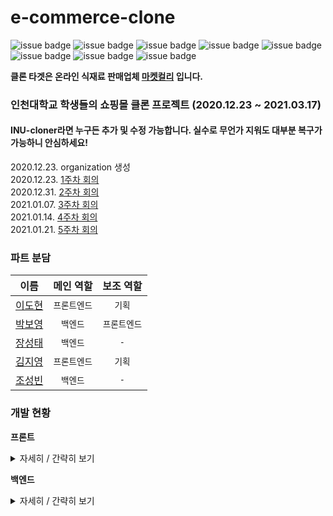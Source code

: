 # e-commerce-clone

![issue badge](https://img.shields.io/badge/Python-4c82a6)
![issue badge](https://img.shields.io/badge/Django-064217)
![issue badge](https://img.shields.io/badge/HTML-eb5b0e)
![issue badge](https://img.shields.io/badge/CSS-1e9be3)
![issue badge](https://img.shields.io/badge/JavaScript-ffee00)
![issue badge](https://img.shields.io/badge/AWS-ff9d00)
![issue badge](https://img.shields.io/badge/Windows10-0b1a7a)
![issue badge](https://img.shields.io/badge/MacOS-f9faf5)

__클론 타겟은 온라인 식재료 판매업체 [마켓컬리](https://www.kurly.com) 입니다.__


### 인천대학교 학생들의 쇼핑몰 클론 프로젝트 (2020.12.23 ~ 2021.03.17)   

#### INU-cloner라면 누구든 추가 및 수정 가능합니다. 실수로 무언가 지워도 대부분 복구가 가능하니 안심하세요!
2020.12.23. organization 생성   
2020.12.23. [1주차 회의](https://github.com/e-commerce-clone/e-commerce-clone/blob/main/MOM/1st_week.pdf)  
2020.12.31. [2주차 회의](https://github.com/e-commerce-clone/e-commerce-clone/blob/main/MOM/2nd_week.pdf)  
2021.01.07. [3주차 회의](https://github.com/e-commerce-clone/e-commerce-clone/blob/main/MOM/3rd_week.pdf)  
2021.01.14. [4주차 회의](https://github.com/e-commerce-clone/e-commerce-clone/blob/main/MOM/4th_week.pdf)  
2021.01.21. [5주차 회의](https://github.com/e-commerce-clone/e-commerce-clone/blob/main/MOM/5th_week.pdf)    
   
### 파트 분담   
| 이름  |  메인 역할  | 보조 역할 |
|:----:|:-------:|:-------:|
| [이도현](https://github.com/ksmfou98) | `프론트엔드` | `기획` |
| [박보영](https://github.com/boyouth) | `백엔드` | `프론트엔드` |
| [장성태](https://github.com/mungiyo) | `백엔드` | `-` |
| [김지영](https://github.com/Jeong-jeong)  | `프론트엔드` | `기획` |
| [조성빈](https://github.com/JO-SB)  | `백엔드` | `-` |   

### 개발 현황

**프론트**  

<details>
<summary>자세히 / 간략히 보기</summary>
<div markdown="1">
   
* 메인페이지  Header, footer 구현  
* 로그인페이지 구현  
* 회원 가입 페이지 구현  
* 주소검색 구현  
* 아이디, 비밀번호 유효성 검사 구현 
* 메인페이지 nav바 상단바 고정 구현
* 메인페이지 상단 위로 올리기 아이콘 생성
* 메인페이지 오른쪽 스크롤 광고 구현
* 장바구니 페이지 구현
* 기본 배송지 변경 추가
* 배송지 수정 추가
* 아이디 찾기, 비밀번호 찾기 페이지 구현
* 상품리스트 페이지구현
* 상품 상세보기 페이지 구현
* 상품 수량,적립금,가격 변경 기능 추가
* 상품 이미지 무한 슬라이드 구현
* 관리자 페이지(상품등록) 구현 , 글자수 제한기능, 이미지 업로드, 수정, 삭제 기능 추가   
* 관리자 페이지 왼쪽 스크롤 메뉴 구현 , (스크롤 확내렸을 때 footer로 침범오류 제거)   
* 관리자 페이지(상품관리) 구현, 상품 수정, 삭제 기능 추가 (모든 상품이 삭제 됐을 경우 "상품이 없습니다"로 화면구성   
* good_list 카테고리 클릭시 bar이동, 글자색 활성,비활성화 구현
* 메인페이지 이미지 슬라이드 구현   
* 로그인시 회원가입,로그인 아이콘 삭제 -> top_event배너 변경  
* userName이 3글자 이상이면 오류 해결
* 검색창 x버튼 클릭 시 clear, focus 시 배경색 변경



**모바일**    
* 회원가입 - 모바일 구현 (데스크탑과 기능 동일)



</div>
</details>
  
**백엔드** 

<details>
<summary>자세히 / 간략히 보기</summary>
<div markdown="1">
   
* 로그인기능 구현
* 회원가입 기능 구현
* DB 생성
* 아이디, 이메일 중복확인 구현
* 회원가입 이메일 인증 기능 구현
* 아이디 찾기 , 비밀번호 찾기 구현
* 장바구니 기능 구현
* 상품리스트 데이터 추가 기능 구현
* 상품리스트 DB 설계
* 비밀번호 찾기 이메일 인증 기능 

</div>
</details>
